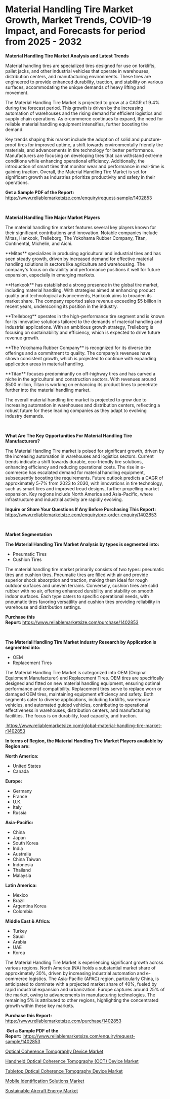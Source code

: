 <p><h1>Material Handling Tire Market Growth, Market Trends, COVID-19 Impact, and Forecasts for period from 2025 - 2032</h1></p><p><strong>Material Handling Tire Market Analysis and Latest Trends</strong></p>
<p><p>Material handling tires are specialized tires designed for use on forklifts, pallet jacks, and other industrial vehicles that operate in warehouses, distribution centers, and manufacturing environments. These tires are engineered to provide enhanced durability, traction, and stability on various surfaces, accommodating the unique demands of heavy lifting and movement.</p><p>The Material Handling Tire Market is projected to grow at a CAGR of 9.4% during the forecast period. This growth is driven by the increasing automation of warehouses and the rising demand for efficient logistics and supply chain operations. As e-commerce continues to expand, the need for reliable material handling equipment intensifies, further boosting tire demand. </p><p>Key trends shaping this market include the adoption of solid and puncture-proof tires for improved uptime, a shift towards environmentally friendly tire materials, and advancements in tire technology for better performance. Manufacturers are focusing on developing tires that can withstand extreme conditions while enhancing operational efficiency. Additionally, the introduction of smart tires that monitor wear and performance in real-time is gaining traction. Overall, the Material Handling Tire Market is set for significant growth as industries prioritize productivity and safety in their operations.</p></p>
<p><strong>Get a Sample PDF of the Report:&nbsp;</strong> <a href="https://www.reliablemarketsize.com/enquiry/request-sample/1402853?utm_campaign=2008&utm_medium=2&utm_source=Github&utm_content=ia&utm_term=28032025&utm_id=material-handling-tire">https://www.reliablemarketsize.com/enquiry/request-sample/1402853</a></p>
<p>&nbsp;</p>
<p><strong>Material Handling Tire Major Market Players</strong></p>
<p><p>The material handling tire market features several key players known for their significant contributions and innovation. Notable companies include Mitas, Hankook, Trelleborg, The Yokohama Rubber Company, Titan, Continental, Michelin, and Aichi.</p><p>**Mitas** specializes in producing agricultural and industrial tires and has seen steady growth, driven by increased demand for effective material handling solutions in sectors like agriculture and warehousing. The company's focus on durability and performance positions it well for future expansion, especially in emerging markets.</p><p>**Hankook** has established a strong presence in the global tire market, including material handling. With strategies aimed at enhancing product quality and technological advancements, Hankook aims to broaden its market share. The company reported sales revenue exceeding $5 billion in recent years, underscoring its position in the industry.</p><p>**Trelleborg** operates in the high-performance tire segment and is known for its innovative solutions tailored to the demands of material handling and industrial applications. With an ambitious growth strategy, Trelleborg is focusing on sustainability and efficiency, which is expected to drive future revenue growth.</p><p>**The Yokohama Rubber Company** is recognized for its diverse tire offerings and a commitment to quality. The company’s revenues have shown consistent growth, which is projected to continue with expanding application areas in material handling.</p><p>**Titan** focuses predominantly on off-highway tires and has carved a niche in the agricultural and construction sectors. With revenues around $500 million, Titan is working on enhancing its product lines to penetrate further into the material handling market.</p><p>The overall material handling tire market is projected to grow due to increasing automation in warehouses and distribution centers, reflecting a robust future for these leading companies as they adapt to evolving industry demands.</p></p>
<p>&nbsp;</p>
<p><strong>What Are The Key Opportunities For Material Handling Tire Manufacturers?</strong></p>
<p><p>The Material Handling Tire market is poised for significant growth, driven by the increasing automation in warehouses and logistics sectors. Current trends indicate a shift towards durable, eco-friendly tire solutions, enhancing efficiency and reducing operational costs. The rise in e-commerce has escalated demand for material handling equipment, subsequently boosting tire requirements. Future outlook predicts a CAGR of approximately 5-7% from 2023 to 2030, with innovations in tire technology, such as smart tires and improved tread designs, further propelling market expansion. Key regions include North America and Asia-Pacific, where infrastructure and industrial activity are rapidly evolving.</p></p>
<p><strong>Inquire or Share Your Questions If Any Before Purchasing This Report:</strong> <a href="https://www.reliablemarketsize.com/enquiry/pre-order-enquiry/1402853?utm_campaign=2008&utm_medium=2&utm_source=Github&utm_content=ia&utm_term=28032025&utm_id=material-handling-tire">https://www.reliablemarketsize.com/enquiry/pre-order-enquiry/1402853</a></p>
<p>&nbsp;</p>
<p><strong>Market Segmentation</strong></p>
<p><strong>The Material Handling Tire Market Analysis by types is segmented into:</strong></p>
<p><ul><li>Pneumatic Tires</li><li>Cushion Tires</li></ul></p>
<p><p>The material handling tire market primarily consists of two types: pneumatic tires and cushion tires. Pneumatic tires are filled with air and provide superior shock absorption and traction, making them ideal for rough outdoor surfaces and uneven terrains. Conversely, cushion tires are solid rubber with no air, offering enhanced durability and stability on smooth indoor surfaces. Each type caters to specific operational needs, with pneumatic tires favoring versatility and cushion tires providing reliability in warehouse and distribution settings.</p></p>
<p><strong>Purchase this Report:&nbsp;</strong><a href="https://www.reliablemarketsize.com/purchase/1402853?utm_campaign=2008&utm_medium=2&utm_source=Github&utm_content=ia&utm_term=28032025&utm_id=material-handling-tire">https://www.reliablemarketsize.com/purchase/1402853</a></p>
<p>&nbsp;</p>
<p><strong>The Material Handling Tire Market Industry Research by Application is segmented into:</strong></p>
<p><ul><li>OEM</li><li>Replacement Tires</li></ul></p>
<p><p>The Material Handling Tire Market is categorized into OEM (Original Equipment Manufacturer) and Replacement Tires. OEM tires are specifically designed and fitted on new material handling equipment, ensuring optimal performance and compatibility. Replacement tires serve to replace worn or damaged OEM tires, maintaining equipment efficiency and safety. Both segments cater to diverse applications, including forklifts, warehouse vehicles, and automated guided vehicles, contributing to operational effectiveness in warehouses, distribution centers, and manufacturing facilities. The focus is on durability, load capacity, and traction.</p></p>
<p><a href="https://www.reliablemarketsize.com/global-material-handling-tire-market-r1402853?utm_campaign=2008&utm_medium=2&utm_source=Github&utm_content=ia&utm_term=28032025&utm_id=material-handling-tire">&nbsp;https://www.reliablemarketsize.com/global-material-handling-tire-market-r1402853</a></p>
<p><strong>In terms of Region, the Material Handling Tire Market Players available by Region are:</strong></p>
<p>
    <p> <strong> North America: </strong>
        <ul>
            <li>United States</li>
            <li>Canada</li>
        </ul>
        </p> 
    <p> <strong> Europe: </strong>
        <ul>
            <li>Germany</li>
            <li>France</li>
            <li>U.K.</li>
            <li>Italy</li>
            <li>Russia</li>
        </ul>
        </p> 
    <p> <strong> Asia-Pacific: </strong>
        <ul>
            <li>China</li>
            <li>Japan</li>
            <li>South Korea</li>
            <li>India</li>
            <li>Australia</li>
            <li>China Taiwan</li>
            <li>Indonesia</li>
            <li>Thailand</li>
            <li>Malaysia</li>
        </ul>
        </p> 
    <p> <strong> Latin America: </strong>
        <ul>
            <li>Mexico</li>
            <li>Brazil</li>
            <li>Argentina Korea</li>
            <li>Colombia</li>
        </ul>
        </p> 
    <p> <strong> Middle East & Africa: </strong>
        <ul>
            <li>Turkey</li>
            <li>Saudi</li>
            <li>Arabia</li>
            <li>UAE</li>
            <li>Korea</li>
        </ul>
    </p>
    </p>
<p><p>The Material Handling Tire Market is experiencing significant growth across various regions. North America (NA) holds a substantial market share of approximately 30%, driven by increasing industrial automation and e-commerce logistics. The Asia-Pacific (APAC) region, particularly China, is anticipated to dominate with a projected market share of 40%, fueled by rapid industrial expansion and urbanization. Europe captures around 25% of the market, owing to advancements in manufacturing technologies. The remaining 5% is attributed to other regions, highlighting the concentrated growth within these key markets.</p></p>
<p><strong>Purchase this Report: </strong><a href="https://www.reliablemarketsize.com/purchase/1402853?utm_campaign=2008&utm_medium=2&utm_source=Github&utm_content=ia&utm_term=28032025&utm_id=material-handling-tire">https://www.reliablemarketsize.com/purchase/1402853</a></p>
<p>&nbsp;<strong>Get a Sample PDF of the Report:&nbsp;&nbsp;</strong><a href="https://www.reliablemarketsize.com/enquiry/request-sample/1402853?utm_campaign=2008&utm_medium=2&utm_source=Github&utm_content=ia&utm_term=28032025&utm_id=material-handling-tire">https://www.reliablemarketsize.com/enquiry/request-sample/1402853</a></p>
<p><strong></strong></p>
<p><p><a href="https://github.com/sphaabrose/Market-Research-Report-List-1/blob/main/optical-coherence-tomography-device-market.md?utm_campaign=2008&utm_medium=2&utm_source=Github&utm_content=ia&utm_term=28032025&utm_id=material-handling-tire">Optical Coherence Tomography Device Market</a></p><p><a href="https://github.com/etapaqanee/Market-Research-Report-List-1/blob/main/handheld-optical-coherence-tomography-oct-device-market.md?utm_campaign=2008&utm_medium=2&utm_source=Github&utm_content=ia&utm_term=28032025&utm_id=material-handling-tire">Handheld Optical Coherence Tomography (OCT) Device Market</a></p><p><a href="https://github.com/leptouwrites/Market-Research-Report-List-1/blob/main/tabletop-optical-coherence-tomography-device-market.md?utm_campaign=2008&utm_medium=2&utm_source=Github&utm_content=ia&utm_term=28032025&utm_id=material-handling-tire">Tabletop Optical Coherence Tomography Device Market</a></p><p><a href="https://github.com/wilzeryammy/Market-Research-Report-List-1/blob/main/mobile-identification-solutions-market.md?utm_campaign=2008&utm_medium=2&utm_source=Github&utm_content=ia&utm_term=28032025&utm_id=material-handling-tire">Mobile Identification Solutions Market</a></p><p><a href="https://github.com/colloerrinbp/Market-Research-Report-List-1/blob/main/sustainable-aircraft-energy-market.md?utm_campaign=2008&utm_medium=2&utm_source=Github&utm_content=ia&utm_term=28032025&utm_id=material-handling-tire">Sustainable Aircraft Energy Market</a></p></p>